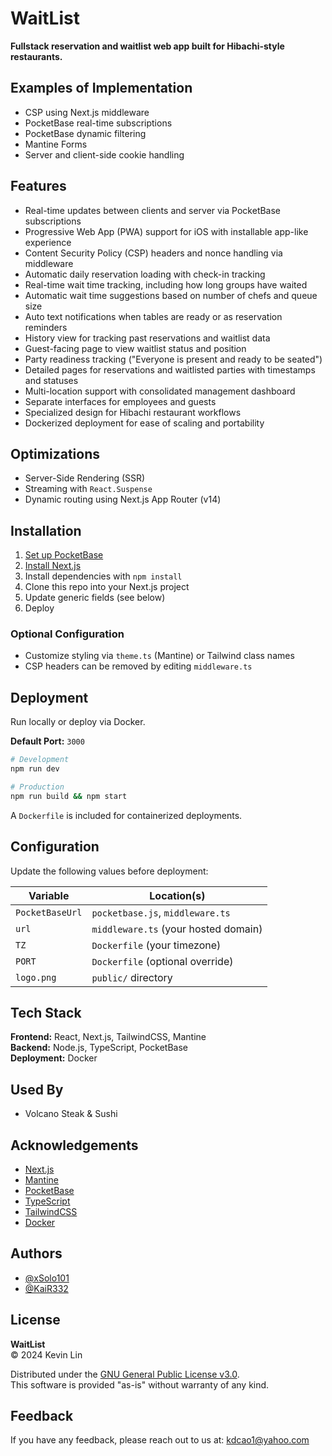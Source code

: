 # WaitList

**Fullstack reservation and waitlist web app built for Hibachi-style restaurants.**

## Examples of Implementation

- CSP using Next.js middleware  
- PocketBase real-time subscriptions  
- PocketBase dynamic filtering  
- Mantine Forms  
- Server and client-side cookie handling  

## Features

- Real-time updates between clients and server via PocketBase subscriptions  
- Progressive Web App (PWA) support for iOS with installable app-like experience  
- Content Security Policy (CSP) headers and nonce handling via middleware  
- Automatic daily reservation loading with check-in tracking  
- Real-time wait time tracking, including how long groups have waited  
- Automatic wait time suggestions based on number of chefs and queue size  
- Auto text notifications when tables are ready or as reservation reminders  
- History view for tracking past reservations and waitlist data  
- Guest-facing page to view waitlist status and position  
- Party readiness tracking ("Everyone is present and ready to be seated")  
- Detailed pages for reservations and waitlisted parties with timestamps and statuses  
- Multi-location support with consolidated management dashboard  
- Separate interfaces for employees and guests  
- Specialized design for Hibachi restaurant workflows  
- Dockerized deployment for ease of scaling and portability  

## Optimizations

- Server-Side Rendering (SSR)  
- Streaming with `React.Suspense`  
- Dynamic routing using Next.js App Router (v14)  

## Installation

1. [Set up PocketBase](https://pocketbase.io/)  
2. [Install Next.js](https://nextjs.org/docs/getting-started/installation)  
3. Install dependencies with `npm install`  
4. Clone this repo into your Next.js project  
5. Update generic fields (see below)  
6. Deploy

### Optional Configuration

- Customize styling via `theme.ts` (Mantine) or Tailwind class names  
- CSP headers can be removed by editing `middleware.ts`  

## Deployment

Run locally or deploy via Docker.  

**Default Port:** `3000`

```bash
# Development
npm run dev

# Production
npm run build && npm start
```

A `Dockerfile` is included for containerized deployments.

## Configuration

Update the following values before deployment:

| Variable         | Location(s)                       |
|------------------|-----------------------------------|
| `PocketBaseUrl`  | `pocketbase.js`, `middleware.ts`  |
| `url`            | `middleware.ts` (your hosted domain) |
| `TZ`             | `Dockerfile` (your timezone)      |
| `PORT`           | `Dockerfile` (optional override)  |
| `logo.png`       | `public/` directory               |

## Tech Stack

**Frontend:** React, Next.js, TailwindCSS, Mantine  
**Backend:** Node.js, TypeScript, PocketBase  
**Deployment:** Docker  

## Used By

- Volcano Steak & Sushi

## Acknowledgements

- [Next.js](https://nextjs.org/docs)  
- [Mantine](https://mantine.dev/getting-started/)  
- [PocketBase](https://pocketbase.io/docs/)  
- [TypeScript](https://www.typescriptlang.org/docs/handbook/typescript-in-5-minutes.html)  
- [TailwindCSS](https://tailwindcss.com/docs/installation)  
- [Docker](https://docs.docker.com/desktop/)

## Authors

- [@xSolo101](https://github.com/xSolo101)  
- [@KaiR332](https://github.com/KaiR332)

## License

**WaitList**  
© 2024 Kevin Lin

Distributed under the [GNU General Public License v3.0](https://choosealicense.com/licenses/gpl-3.0/).  
This software is provided "as-is" without warranty of any kind.

## Feedback

If you have any feedback, please reach out to us at: kdcao1@yahoo.com
